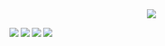 <!-- Estatísticas do GitHub -->
<div align="center">
  <img src="https://github-readme-stats-seven-tau-34.vercel.app/api?username=caiomaz&show_icons=true&theme=transparent&hide=stars,issues&hide_border=true"/>
<!--   <img src="https://github-readme-stats.vercel.app/api/top-langs/?username=caiomaz&layout=compact&theme=transparent&hide_border=true"/> -->
</div>

<br>

<!-- Redes Sociais -->
<div style="display: inline-block;" align="center"> 
  <a href="https://www.youtube.com/channel/UCyV7EMf93B6HYRPHNhzhhHA" target="_blank"><img src="https://img.shields.io/badge/YouTube-FF0000?style=for-the-badge&logo=youtube&logoColor=white" target="_blank"></a>
  <a href="https://instagram.com/caiotmz" target="_blank"><img src="https://img.shields.io/badge/-Instagram-%23E4405F?style=for-the-badge&logo=instagram&logoColor=white" target="_blank"></a>
  <a href="mailto:caiotmzferreira@gmail.com"><img src="https://img.shields.io/badge/-Gmail-%23333?style=for-the-badge&logo=gmail&logoColor=white" target="_blank"></a>
  <a href="https://www.linkedin.com/in/caiotmz" target="_blank"><img src="https://img.shields.io/badge/-LinkedIn-%230077B5?style=for-the-badge&logo=linkedin&logoColor=white" target="_blank"></a> 
</div>
